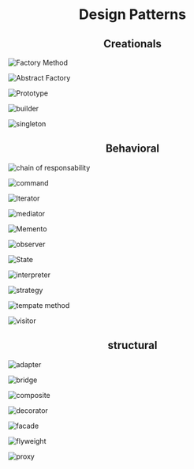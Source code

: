 <h1 align="center">Design Patterns</h1>

<h2 align="center">Creationals</h2>

![Factory Method](https://github.com/yacson3287/pattern_design_java/assets/3833149/efef752c-ba75-4e3e-bf2b-c8382de9d51f)

![Abstract Factory](https://github.com/yacson3287/pattern_design_java/assets/3833149/df7a222c-db29-4a05-9c17-cff97fae73ff)

![Prototype](https://github.com/yacson3287/pattern_design_java/assets/3833149/a334c795-204e-48e3-aca1-0bb7bdea062f)

![builder](https://github.com/yacson3287/design-patterns-java/assets/3833149/6bd8b083-f00e-4009-b8d2-312e8a30b739)

![singleton](https://github.com/yacson3287/design-patterns-java/assets/3833149/eed0d57b-1679-4607-8042-5c898c6afbdb)

<h2 align="center">Behavioral</h2>

![chain of responsability](https://github.com/yacson3287/design-patterns-java/assets/3833149/4a698faf-2ed1-419e-8e4c-63ffb9a3b365)

![command](https://github.com/yacson3287/design-patterns-java/assets/3833149/46458d46-3e53-4aba-abd3-527f90eef1f6)

![Iterator](https://github.com/yacson3287/design-patterns-java/assets/3833149/cb8e34a9-7b7d-44bf-9d44-e9e577ed7604)

![mediator](https://github.com/yacson3287/design-patterns-java/assets/3833149/0f8da096-539d-48f4-a4f0-58ea6ac68453)

![Memento](https://github.com/yacson3287/design-patterns-java/assets/3833149/e2adf032-494d-4974-b6d2-9c13ff0f5adc)

![observer](https://github.com/yacson3287/design-patterns-java/assets/3833149/ba408410-2569-453a-92b6-5a5fa3c24753)

![State](https://github.com/yacson3287/design-patterns-java/assets/3833149/dcae1d82-01d4-408b-a1e2-0a6d97de2647)

![interpreter](https://github.com/yacson3287/design-patterns-java/assets/3833149/47428ca3-48ac-4d9e-af8c-c33b2e7642ac)

![strategy](https://github.com/yacson3287/design-patterns-java/assets/3833149/23b24f0b-096c-4975-9d93-1d88afea5ef2)

![tempate method](https://github.com/yacson3287/design-patterns-java/assets/3833149/32f4dd06-f57e-41cb-9d2e-f3b19919aa8f)

![visitor](https://github.com/yacson3287/design-patterns-java/assets/3833149/5f2ed6ba-9dc2-46e1-a5e8-b58ab1d2d690)

<h2 align="center">structural</h2>

![adapter](https://github.com/yacson3287/design-patterns-java/assets/3833149/85faf63c-c88a-4e8c-8e55-4a3f49c23e7d)

![bridge](https://github.com/yacson3287/design-patterns-java/assets/3833149/ab3c5847-0ce1-434d-9d77-dc041911c74b)

![composite](https://github.com/yacson3287/design-patterns-java/assets/3833149/b0dd0556-26e5-4c4b-bc7c-12ab10e81f24)

![decorator](https://github.com/yacson3287/design-patterns-java/assets/3833149/5e8a0bfc-2da7-4ee7-b83a-dddfb44e34b7)

![facade](https://github.com/yacson3287/design-patterns-java/assets/3833149/47143c9a-00e0-4e24-adf6-82d10d5c1e75)

![flyweight](https://github.com/yacson3287/design-patterns-java/assets/3833149/632368a2-5871-4814-8c25-706b0fbea60a)

![proxy](https://github.com/yacson3287/design-patterns-java/assets/3833149/0a9c0656-cdd2-46c6-a28d-fa945b0972bf)


















